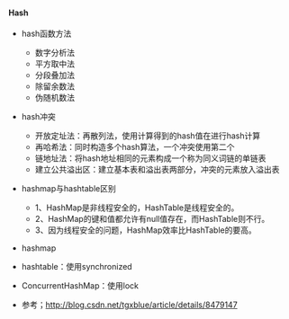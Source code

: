 
#### Hash

* hash函数方法
	* 数字分析法
	* 平方取中法
	* 分段叠加法
	* 除留余数法
	* 伪随机数法
* hash冲突
	* 开放定址法：再散列法，使用计算得到的hash值在进行hash计算
	* 再哈希法：同时构造多个hash算法，一个冲突使用第二个
	* 链地址法：将hash地址相同的元素构成一个称为同义词链的单链表
	* 建立公共溢出区：建立基本表和溢出表两部分，冲突的元素放入溢出表
* hashmap与hashtable区别
	* 1、HashMap是非线程安全的，HashTable是线程安全的。
	* 2、HashMap的键和值都允许有null值存在，而HashTable则不行。
	* 3、因为线程安全的问题，HashMap效率比HashTable的要高。
* hashmap

* hashtable：使用synchronized

* ConcurrentHashMap：使用lock

* 参考；http://blog.csdn.net/tgxblue/article/details/8479147